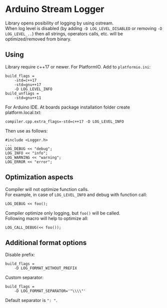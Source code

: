# Arduino Stream Logger
Library opens posibility of logging by using ostream.\
When log level is disabled (by adding `-D LOG_LEVEL_DISABLED` or removing `-D LOG_LEVEL_..`) then all strings, operators calls, etc. will be optimized/removed from binary.

## Using
Library require c++17 or newer.
For PlatformIO. Add to `platformio.ini`:
```
build_flags =
	-std=c++17
	-std=gnu++17
	-D LOG_LEVEL_INFO
build_unflags =
	-std=gnu++11
```

For Arduino IDE. At boards package installation folder create platform.local.txt:
```
compiler.cpp.extra_flags=-std=c++17 -D LOG_LEVEL_INFO
```

Then use as follows:
```
#include <Logger.h>
...
LOG_DEBUG << "debug";
LOG_INFO << "info";
LOG_WARNING << "warning";
LOG_ERROR << "error";
```

## Optimization aspects
Compiler will not optimize function calls.\
For example, in case of `LOG_LEVEL_INFO` and debug with function call:
```
LOG_DEBUG << foo();
```
Compiler optimize only logging, but `foo()` will be called.\
Following macro will help to optimize all:
```
LOG_CALL_DEBUG(<< foo());
```

## Additional format options
Disable prefix:
```
build_flags =
	-D LOG_FORMAT_WITHOUT_PREFIX
```
Custom separator:
```
build_flags =
	-D LOG_FORMAT_SEPARATOR='"\\\\"'
```
Default separator is `": "`.